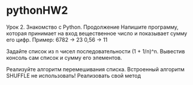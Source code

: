 # pythonHW2
Урок 2. Знакомство с Python. Продолжение
Напишите программу, которая принимает на вход вещественное число и показывает сумму его цифр.
Пример:
6782 -> 23
0,56 -> 11

Задайте список из n чисел последовательности (1 + 1/n)^n. Вывестив консоль сам список и сумму его элементов.

Реализуйте алгоритм перемешивания списка. Встроенный алгоритм SHUFFLE не использовать! Реализовать свой метод
